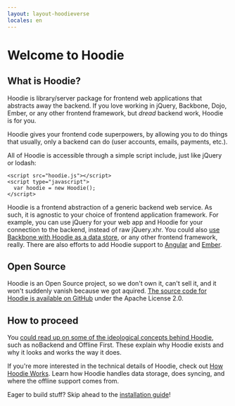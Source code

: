 ```yaml
---
layout: layout-hoodieverse
locales: en
---
```


# Welcome to Hoodie

## What is Hoodie?

Hoodie is library/server package for frontend web applications that abstracts away the backend. If you love working in jQuery, Backbone, Dojo, Ember, or any other frontend framework, but *dread* backend work, Hoodie is for you.

Hoodie gives your frontend code superpowers, by allowing you to do things that usually, only a backend can do (user accounts, emails, payments, etc.).

All of Hoodie is accessible through a simple script include, just like jQuery or lodash:

<pre><code class="language-markup">&lt;script src="hoodie.js"&gt;&lt;/script&gt;
&lt;script type="javascript"&gt;
  var hoodie = new Hoodie();
&lt;/script&gt;</code></pre>

Hoodie is a frontend abstraction of a generic backend web service. As such, it is agnostic to your choice of frontend application framework. For example, you can use jQuery for your web app and Hoodie for your connection to the backend, instead of raw jQuery.xhr. You could also [use Backbone with Hoodie as a data store](https://github.com/hoodiehq/backbone-hoodie), or any other frontend framework, really. There are also efforts to add Hoodie support to [Angular](https://www.npmjs.com/package/hoodie-plugin-angularjs) and [Ember](https://github.com/gr2m/ember-hoodie-adapter).

## Open Source

Hoodie is an Open Source project, so we don't own it, can't sell it, and it won't suddenly vanish because we got aquired. <a href="http://github.com/hoodiehq" target="_blank">The source code for Hoodie is available on GitHub</a> under the Apache License 2.0.

## How to proceed

You [could read up on some of the ideological concepts behind Hoodie](/en/hoodieverse/hoodie-concepts.html), such as noBackend and Offline First. These explain why Hoodie exists and why it looks and works the way it does.

If you're more interested in the technical details of Hoodie, check out [How Hoodie Works](/en/hoodieverse/how-hoodie-works.html). Learn how Hoodie handles data storage, does syncing, and where the offline support comes from.

Eager to build stuff? Skip ahead to the [installation guide](/en/start/)!

